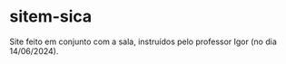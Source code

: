 # sitem-sica
Site feito em conjunto com a sala, instruídos pelo professor Igor (no dia 14/06/2024).
